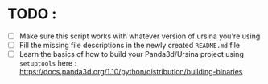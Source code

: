 # TODO :
- [ ] Make sure this script works with whatever version of ursina you're using
- [ ] Fill the missing file descriptions in the newly created `README.md` file
- [ ] Learn the basics of how to build your Panda3d/Ursina project using `setuptools` here : https://docs.panda3d.org/1.10/python/distribution/building-binaries 